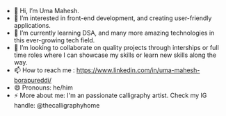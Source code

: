 - 👋 Hi, I’m Uma Mahesh.
- 👀 I’m interested in front-end development, and creating user-friendly applications.
- 🌱 I’m currently learning DSA, and many more amazing technologies in this ever-growing tech field.
- 💞️ I’m looking to collaborate on quality projects through interships or full time roles where I can showcase my skills or learn new skills along the way.
- 📫 How to reach me : https://www.linkedin.com/in/uma-mahesh-borapureddi/
- 😄 Pronouns: he/him
- ⚡ More about me: I'm an passionate calligraphy artist. Check my IG handle: @thecalligraphyhome

<!---
umamahesh2237/umamahesh2237 is a ✨ special ✨ repository because its `README.md` (this file) appears on your GitHub profile.
You can click the Preview link to take a look at your changes.
--->
